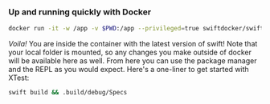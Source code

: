 ### Up and running quickly with Docker

```bash
docker run -it -w /app -v $PWD:/app --privileged=true swiftdocker/swift bash
```

*Voila!* You are inside the container with the latest version of swift!
Note that your local folder is mounted,
so any changes you make outside of docker will be available here as well.
From here you can use the package manager and the REPL as you would expect.
Here's a one-liner to get started with XTest:
```bash
swift build && .build/debug/Specs
```

